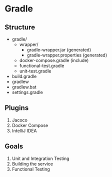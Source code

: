 # Gradle

## Structure

- gradle/
    - wrapper/
        - gradle-wrapper.jar (generated)
        - gradle-wrapper.properties (generated)
    - docker-compose.gradle (include)
    - functional-test.gradle
    - unit-test.gradle
- build.gradle
- gradlew
- gradlew.bat
- settings.gradle


## Plugins

1. Jacoco
1. Docker Compose
1. IntelliJ IDEA

## Goals

1. Unit and Integration Testing
1. Building the service
1. Functional Testing
